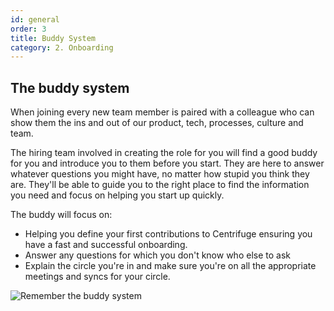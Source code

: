 ```yaml
---
id: general
order: 3
title: Buddy System
category: 2. Onboarding
---
```


## The buddy system
When joining every new team member is paired with a colleague who can show them the ins and out of our product, tech, processes, culture and team.

The hiring team involved in creating the role for you will find a good buddy for you and introduce you to them before you start. They are here to answer whatever questions you might have, no matter how stupid you think they are. They'll be able to guide you to the right place to find the information you need and focus on helping you start up quickly.

The buddy will focus on:

* Helping you define your first contributions to Centrifuge ensuring you have a fast and successful onboarding.
* Answer any questions for which you don't know who else to ask
* Explain the circle you're in and make sure you're on all the appropriate meetings and syncs for your circle.

![Remember the buddy system](https://i2.wp.com/www.sycmu.com/wp-content/uploads/2014/10/The-Buddy-system-socks.jpg?w=514&ssl=1)



